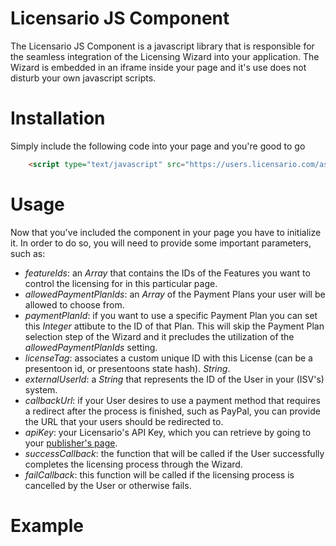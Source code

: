 # Licensario JS Component
The Licensario JS Component is a javascript library that is responsible for the seamless integration of the Licensing Wizard into your 
application. The Wizard is embedded in an iframe inside your page and it's use does not disturb your own javascript scripts.

# Installation
Simply include the following code into your page and you're good to go

```html
    <script type="text/javascript" src="https://users.licensario.com/assets/api/api.js"></script>
```

# Usage
Now that you've included the component in your page you have to initialize it. In order to do so, you will need to provide some important 
parameters, such as:

* *featureIds*: an *Array* that contains the IDs of the Features you want to control the licensing for in this particular page.
* *allowedPaymentPlanIds*: an *Array* of the Payment Plans your user will be allowed to choose from.
* *paymentPlanId*: if you want to use a specific Payment Plan you can set this *Integer* attibute to the ID of that Plan. This will skip 
the Payment Plan selection step of the Wizard and it precludes the utilization of the *allowedPaymentPlanIds* setting.
* *licenseTag*: associates a custom unique ID with this License (can be a presentoon id, or presentoons state hash). *String*.
* *externalUserId*: a *String* that represents the ID of the User in your (ISV's) system.
* *callbackUrl*: if your User desires to use a payment method that requires a redirect after the process is finished, such as PayPal, 
you can provide the URL that your users should be redirected to.
* *apiKey*: your Licensario's API Key, which you can retrieve by going to your [publisher's page](https://publishers.licensario.com).
* *successCallback*: the function that will be called if the User successfully completes the licensing process through the Wizard.
* *failCallback*: this function will be called if the licensing process is cancelled by the User or otherwise fails.

# Example
